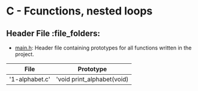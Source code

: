 # C - Fcunctions, nested loops

## Header File :file_folders:

* [main.h](./main.h): Header file containing prototypes for all functions written in the project.

| File		      	    | Prototype	     		|
| --------------------------|---------------------------|
|'1-alphabet.c'		| 'void print_alphabet(void)	|
